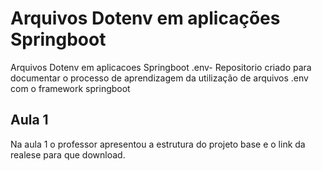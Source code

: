 
# Arquivos Dotenv em aplicações Springboot
Arquivos Dotenv em aplicacoes Springboot .env- Repositorio criado para documentar o processo de aprendizagem da utilização de arquivos .env com o framework springboot

## Aula 1
Na aula 1 o professor apresentou a estrutura do projeto base e o link da realese para que download.
